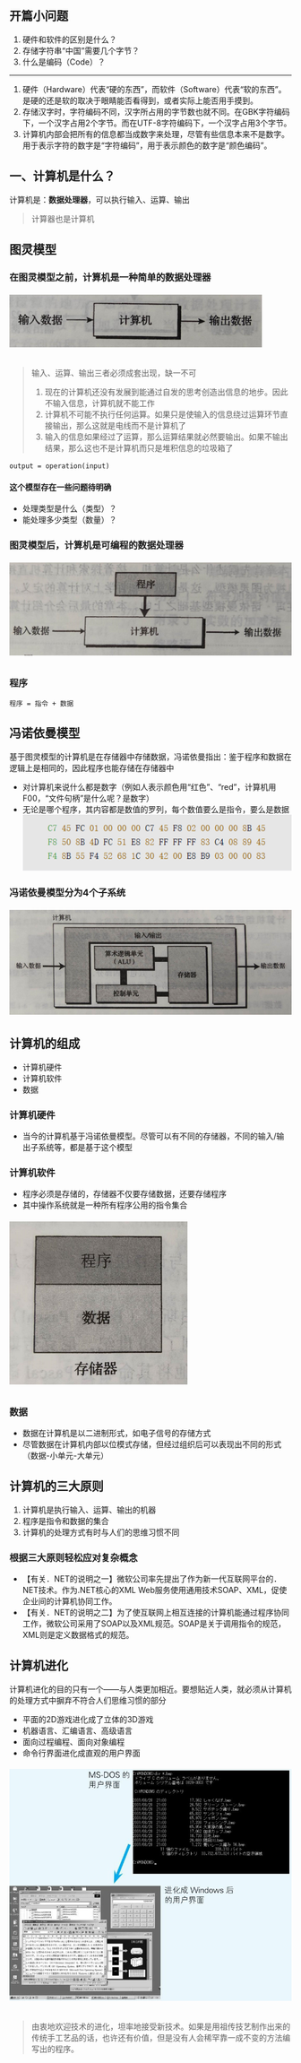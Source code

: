 ## 开篇小问题
1. 硬件和软件的区别是什么？
2. 存储字符串“中国”需要几个字节？
3. 什么是编码（Code）？

---
1. 硬件（Hardware）代表“硬的东西”，而软件（Software）代表“软的东西”。是硬的还是软的取决于眼睛能否看得到，或者实际上能否用手摸到。
2. 存储汉字时，字符编码不同，汉字所占用的字节数也就不同。在GBK字符编码下，一个汉字占用2个字节。而在UTF-8字符编码下，一个汉字占用3个字节。
3. 计算机内部会把所有的信息都当成数字来处理，尽管有些信息本来不是数字。用于表示字符的数字是“字符编码”，用于表示颜色的数字是“颜色编码”。


## 一、计算机是什么？
计算机是：**数据处理器**，可以执行输入、运算、输出
> 计算器也是计算机

## 图灵模型
### 在图灵模型之前，计算机是一种简单的数据处理器
###### ![](images/%E5%9B%BE1-%E5%8D%95%E4%B8%80%E7%9B%AE%E6%A0%87%E8%AE%A1%E7%AE%97%E6%9C%BA%E5%99%A8.png)
> 输入、运算、输出三者必须成套出现，缺一不可
> 1. 现在的计算机还没有发展到能通过自发的思考创造出信息的地步。因此不输入信息，计算机就不能工作
> 2. 计算机不可能不执行任何运算。如果只是使输入的信息绕过运算环节直接输出，那么这就是电线而不是计算机了
> 3. 输入的信息如果经过了运算，那么运算结果就必然要输出。如果不输出结果，那么这也不是计算机而只是堆积信息的垃圾箱了
```
output = operation(input)
```

#### 这个模型存在一些问题待明确
- 处理类型是什么（类型）？
- 能处理多少类型（数量）？

### 图灵模型后，计算机是可编程的数据处理器
###### ![](images/%E5%9B%BE2-%E5%9F%BA%E4%BA%8E%E5%9B%BE%E7%81%B5%E6%A8%A1%E5%9E%8B%E7%9A%84%E8%AE%A1%E7%AE%97%E6%9C%BA.png)

### 程序
```
程序 = 指令 + 数据
```

## 冯诺依曼模型
基于图灵模型的计算机是在存储器中存储数据，冯诺依曼指出：鉴于程序和数据在逻辑上是相同的，因此程序也能存储在存储器中
- 对计算机来说什么都是数字（例如人表示颜色用“红色”、“red”，计算机用F00，“文件句柄”是什么呢？是数字）
- 无论是哪个程序，其内容都是数值的罗列，每个数值要么是指令，要么是数据
    ![](images/%E5%9B%BE4-%E6%9C%BA%E5%99%A8%E8%AF%AD%E8%A8%80%E7%A4%BA%E4%BE%8B.png)
### 冯诺依曼模型分为4个子系统
###### ![](images/%E5%9B%BE3-%E5%86%AF%E8%AF%BA%E4%BE%9D%E6%9B%BC%E6%A8%A1%E5%9E%8B.png)

## 计算机的组成
- 计算机硬件
- 计算机软件
- 数据

### 计算机硬件
- 当今的计算机基于冯诺依曼模型。尽管可以有不同的存储器，不同的输入/输出子系统等，都是基于这个模型

### 计算机软件
- 程序必须是存储的，存储器不仅要存储数据，还要存储程序
- 其中操作系统就是一种所有程序公用的指令集合
###### ![](images/%E5%9B%BE5-%E5%AD%98%E5%82%A8%E5%99%A8%E4%B8%AD%E7%9A%84%E7%A8%8B%E5%BA%8F%E5%92%8C%E6%95%B0%E6%8D%AE.png)

### 数据
- 数据在计算机是以二进制形式，如电子信号的存储方式
- 尽管数据在计算机内部以位模式存储，但经过组织后可以表现出不同的形式（数据-小单元-大单元）


## 计算机的三大原则
1. 计算机是执行输入、运算、输出的机器
2. 程序是指令和数据的集合
3. 计算机的处理方式有时与人们的思维习惯不同

### 根据三大原则轻松应对复杂概念
- 【有关．NET的说明之一】微软公司率先提出了作为新一代互联网平台的．NET技术。作为.NET核心的XML Web服务使用通用技术SOAP、XML，促使企业间的计算机协同工作。
- 【有关．NET的说明之二】为了使互联网上相互连接的计算机能通过程序协同工作，微软公司采用了SOAP以及XML规范。SOAP是关于调用指令的规范，XML则是定义数据格式的规范。

## 计算机进化
计算机进化的目的只有一个——与人类更加相近。要想贴近人类，就必须从计算机的处理方式中摒弃不符合人们思维习惯的部分
- 平面的2D游戏进化成了立体的3D游戏
- 机器语言、汇编语言、高级语言
- 面向过程编程、面向对象编程
- 命令行界面进化成直观的用户界面
###### ![](images/%E5%9B%BE7-%E7%94%A8%E6%88%B7%E7%95%8C%E9%9D%A2%E8%BF%9B%E5%8C%96.png)

> 由衷地欢迎技术的进化，坦率地接受新技术。如果是用祖传技艺制作出来的传统手工艺品的话，也许还有价值，但是没有人会稀罕靠一成不变的方法编写出的程序。
